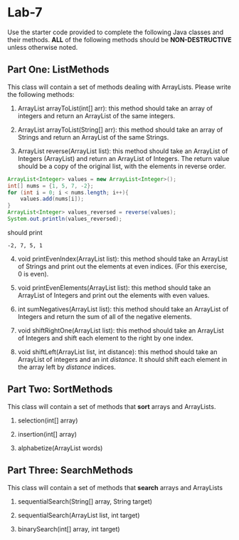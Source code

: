 # Lab-7

Use the starter code provided to complete the following Java classes and their methods. 
**ALL** of the following methods should be **NON-DESTRUCTIVE** unless otherwise noted.

## Part One: ListMethods 
This class will contain a set of methods dealing with ArrayLists. 
Please write the following methods:

1. ArrayList<Integer> arrayToList(int[] arr): this method should take an array of integers and return
an ArrayList of the same integers.

2. ArrayList<String> arrayToList(String[] arr): this method should take an array of Strings and return
an ArrayList of the same Strings.

3. ArrayList<Integer> reverse(ArrayList<Integer> list): this method should take an ArrayList of Integers 
(ArrayList<Integer>) and return an ArrayList of Integers. The return value should be a copy of the original
list, with the elements in reverse order.
```java
ArrayList<Integer> values = new ArrayList<Integer>();
int[] nums = {1, 5, 7, -2};
for (int i = 0; i < nums.length; i++){
    values.add(nums[i]);
}
ArrayList<Integer> values_reversed = reverse(values);
System.out.println(values_reversed);
```
should print
```
-2, 7, 5, 1 
```

4. void printEvenIndex(ArrayList<String> list): this method should take an ArrayList of Strings and
print out the elements at even indices. (For this exercise, 0 is even).

5. void printEvenElements(ArrayList<Integer> list): this method should take an ArrayList of Integers and
print out the elements with even values.

6. int sumNegatives(ArrayList<Integer> list): this method should take an ArrayList of Integers and return 
the sum of all of the negative elements.

7. void shiftRightOne(ArrayList<Integer> list): this method should take an ArrayList of Integers and shift each element to the right by one index.

8. void shiftLeft(ArrayList<Integer> list, int distance): this method should take an ArrayList of integers and an int _distance_. It should shift each element in the array left by _distance_ indices.

## Part Two: SortMethods
This class will contain a set of methods that **sort** arrays and ArrayLists.

1. selection(int[] array)

2. insertion(int[] array)

3. alphabetize(ArrayList<String> words)

## Part Three: SearchMethods
This class will contain a set of methods that **search** arrays and ArrayLists

1. sequentialSearch(String[] array, String target)

2. sequentialSearch(ArrayList<Integer> list, int target)

3. binarySearch(int[] array, int target)
